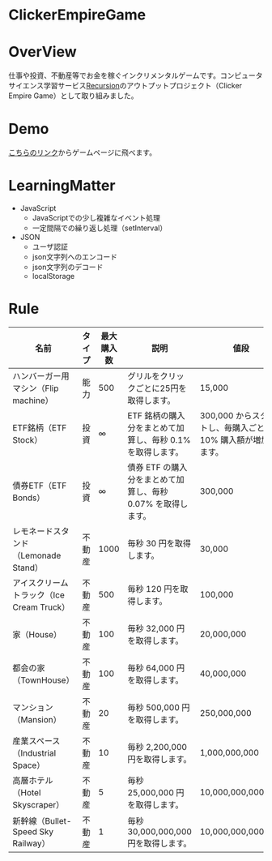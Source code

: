 # ClickerEmpireGame

# OverView
仕事や投資、不動産等でお金を稼ぐインクリメンタルゲームです。コンピュータサイエンス学習サービス[Recursion](https://recursionist.io/)のアウトプットプロジェクト（Clicker Empire Game）として取り組みました。

# Demo
[こちらのリンク](https://suuu0122.github.io/Clicker-Empire-Game/)からゲームページに飛べます。

# LearningMatter
* JavaScript
	* JavaScriptでの少し複雑なイベント処理
	* 一定間隔での繰り返し処理（setInterval）
* JSON
	* ユーザ認証
	* json文字列へのエンコード
	* json文字列のデコード
	* localStorage

# Rule
| 名前                                   | タイプ | 最大購入数 | 説明                           | 値段
|---------------------------------------|-------|------|------------------------------------|-------|
| ハンバーガー用マシン（Flip machine）      | 能力   | 500  | グリルをクリックごとに25円を取得します。 | 15,000 |
| ETF銘柄（ETF Stock）                   | 投資   | ∞    | 	ETF 銘柄の購入分をまとめて加算し、毎秒 0.1% を取得します。 | 300,000 からスタートし、毎購入ごとに 10% 購入額が増加します。
| 債券ETF（ETF Bonds）                   | 投資   | ∞    | 債券 ETF の購入分をまとめて加算し、毎秒 0.07% を取得します。 | 300,000
| レモネードスタンド（Lemonade Stand）     | 不動産 | 1000 | 毎秒 30 円を取得します。               | 30,000 |
| アイスクリームトラック（Ice Cream Truck） | 不動産 | 500  | 毎秒 120 円を取得します。              | 100,000 |
| 家（House）                            | 不動産 | 100  | 毎秒 32,000 円を取得します。           | 20,000,000 |
| 都会の家（TownHouse）                   | 不動産 | 100  | 毎秒 64,000 円を取得します。           | 40,000,000 |
| マンション（Mansion）                   | 不動産 | 20   | 毎秒 500,000 円を取得します。          | 250,000,000 |
| 産業スペース（Industrial Space）         | 不動産 | 10   | 毎秒 2,200,000 円を取得します。        | 1,000,000,000 |
| 高層ホテル（Hotel Skyscraper）          | 不動産 | 5    | 毎秒 25,000,000 円を取得します。        | 10,000,000,000 |
| 新幹線（Bullet-Speed Sky Railway）      | 不動産 | 1    | 毎秒 30,000,000,000 円を取得します。        | 10,000,000,000,000 |
